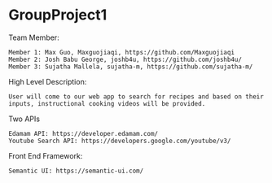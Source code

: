 # GroupProject1

Team Member:
```
Member 1: Max Guo, Maxguojiaqi, https://github.com/Maxguojiaqi
Member 2: Josh Babu George, joshb4u, https://github.com/joshb4u/
Member 3: Sujatha Mallela, sujatha-m, https://github.com/sujatha-m/
```

High Level Description:
```
User will come to our web app to search for recipes and based on their inputs, instructional cooking videos will be provided.
```

Two APIs

```
Edamam API: https://developer.edamam.com/
Youtube Search API: https://developers.google.com/youtube/v3/
```

Front End Framework:
```
Semantic UI: https://semantic-ui.com/
```
